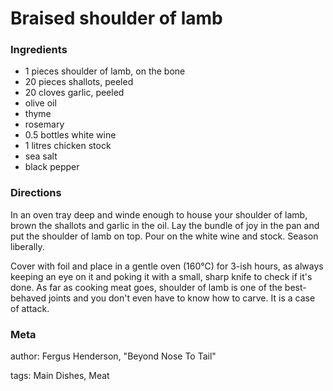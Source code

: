 # Braised shoulder of lamb

### Ingredients
 * 1 pieces shoulder of lamb, on the bone
 * 20 pieces shallots, peeled
 * 20 cloves garlic, peeled
 * olive oil
 * thyme
 * rosemary
 * 0.5 bottles white wine
 * 1 litres chicken stock
 * sea salt
 * black pepper

### Directions

In an oven tray deep and winde enough to house your shoulder of lamb, brown the shallots and garlic in the oil. Lay the bundle of joy in the pan and put the shoulder of lamb on top. Pour on the white wine and stock. Season liberally.

Cover with foil and place in a gentle oven (160℃) for 3-ish hours, as always keeping an eye on it and poking it with a small, sharp knife to check if it's done. As far as cooking meat goes, shoulder of lamb is one of the best-behaved joints and you don't even have to know how to carve. It is a case of attack.

### Meta
author: Fergus Henderson, "Beyond Nose To Tail"

tags: Main Dishes, Meat

